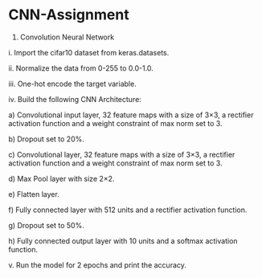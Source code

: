 # CNN-Assignment


1.	Convolution Neural Network

i.	Import the cifar10 dataset from keras.datasets.

ii.	Normalize the data from 0-255 to 0.0-1.0.

iii.	One-hot encode the target variable.

iv.	Build the following CNN Architecture:

a)	Convolutional input layer, 32 feature maps with a size of 3×3, a rectifier activation function and a weight constraint of max norm set to 3.

b)	Dropout set to 20%.

c)	Convolutional layer, 32 feature maps with a size of 3×3, a rectifier activation function and a weight constraint of max norm set to 3.

d)	Max Pool layer with size 2×2.

e)	Flatten layer.

f)	Fully connected layer with 512 units and a rectifier activation function.

g)	Dropout set to 50%.

h)	Fully connected output layer with 10 units and a softmax activation function.

v.	Run the model for 2 epochs and print the accuracy.



